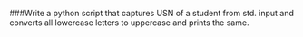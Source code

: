 ###Write a python script that captures USN of a student from std. input and converts all lowercase letters to uppercase and prints the same.
